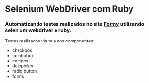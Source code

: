 # Selenium WebDriver com Ruby

### Automatizando testes realizados no site [Formy](https://formy-project.herokuapp.com) utilizando selenium webdriver e ruby.

Testes realizados via tela nos componentes:
* checkbox
* combobox
* campos
* datepicker
* radio button
* forms
